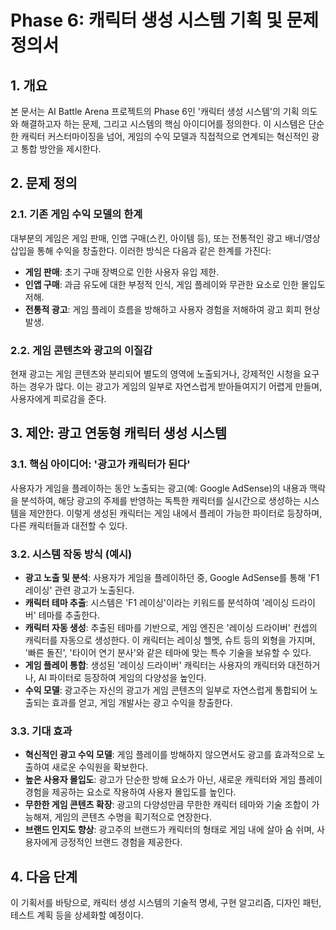 # Phase 6: 캐릭터 생성 시스템 기획 및 문제 정의서

## 1. 개요

본 문서는 AI Battle Arena 프로젝트의 Phase 6인 '캐릭터 생성 시스템'의 기획 의도와 해결하고자 하는 문제, 그리고 시스템의 핵심 아이디어를 정의한다. 이 시스템은 단순한 캐릭터 커스터마이징을 넘어, 게임의 수익 모델과 직접적으로 연계되는 혁신적인 광고 통합 방안을 제시한다.

## 2. 문제 정의

### 2.1. 기존 게임 수익 모델의 한계

대부분의 게임은 게임 판매, 인앱 구매(스킨, 아이템 등), 또는 전통적인 광고 배너/영상 삽입을 통해 수익을 창출한다. 이러한 방식은 다음과 같은 한계를 가진다:
*   **게임 판매**: 초기 구매 장벽으로 인한 사용자 유입 제한.
*   **인앱 구매**: 과금 유도에 대한 부정적 인식, 게임 플레이와 무관한 요소로 인한 몰입도 저해.
*   **전통적 광고**: 게임 플레이 흐름을 방해하고 사용자 경험을 저해하여 광고 회피 현상 발생.

### 2.2. 게임 콘텐츠와 광고의 이질감

현재 광고는 게임 콘텐츠와 분리되어 별도의 영역에 노출되거나, 강제적인 시청을 요구하는 경우가 많다. 이는 광고가 게임의 일부로 자연스럽게 받아들여지기 어렵게 만들며, 사용자에게 피로감을 준다.

## 3. 제안: 광고 연동형 캐릭터 생성 시스템

### 3.1. 핵심 아이디어: '광고가 캐릭터가 된다'

사용자가 게임을 플레이하는 동안 노출되는 광고(예: Google AdSense)의 내용과 맥락을 분석하여, 해당 광고의 주제를 반영하는 독특한 캐릭터를 실시간으로 생성하는 시스템을 제안한다. 이렇게 생성된 캐릭터는 게임 내에서 플레이 가능한 파이터로 등장하며, 다른 캐릭터들과 대전할 수 있다.

### 3.2. 시스템 작동 방식 (예시)

*   **광고 노출 및 분석**: 사용자가 게임을 플레이하던 중, Google AdSense를 통해 'F1 레이싱' 관련 광고가 노출된다.
*   **캐릭터 테마 추출**: 시스템은 'F1 레이싱'이라는 키워드를 분석하여 '레이싱 드라이버' 테마를 추출한다.
*   **캐릭터 자동 생성**: 추출된 테마를 기반으로, 게임 엔진은 '레이싱 드라이버' 컨셉의 캐릭터를 자동으로 생성한다. 이 캐릭터는 레이싱 헬멧, 슈트 등의 외형을 가지며, '빠른 돌진', '타이어 연기 분사'와 같은 테마에 맞는 특수 기술을 보유할 수 있다.
*   **게임 플레이 통합**: 생성된 '레이싱 드라이버' 캐릭터는 사용자의 캐릭터와 대전하거나, AI 파이터로 등장하여 게임의 다양성을 높인다.
*   **수익 모델**: 광고주는 자신의 광고가 게임 콘텐츠의 일부로 자연스럽게 통합되어 노출되는 효과를 얻고, 게임 개발사는 광고 수익을 창출한다.

### 3.3. 기대 효과

*   **혁신적인 광고 수익 모델**: 게임 플레이를 방해하지 않으면서도 광고를 효과적으로 노출하여 새로운 수익원을 확보한다.
*   **높은 사용자 몰입도**: 광고가 단순한 방해 요소가 아닌, 새로운 캐릭터와 게임 플레이 경험을 제공하는 요소로 작용하여 사용자 몰입도를 높인다.
*   **무한한 게임 콘텐츠 확장**: 광고의 다양성만큼 무한한 캐릭터 테마와 기술 조합이 가능해져, 게임의 콘텐츠 수명을 획기적으로 연장한다.
*   **브랜드 인지도 향상**: 광고주의 브랜드가 캐릭터의 형태로 게임 내에 살아 숨 쉬며, 사용자에게 긍정적인 브랜드 경험을 제공한다.

## 4. 다음 단계

이 기획서를 바탕으로, 캐릭터 생성 시스템의 기술적 명세, 구현 알고리즘, 디자인 패턴, 테스트 계획 등을 상세화할 예정이다.
